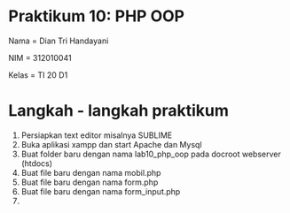 # Praktikum 10: PHP OOP

Nama      = Dian Tri Handayani

NIM       = 312010041

Kelas     = TI 20 D1

# Langkah - langkah praktikum

1. Persiapkan text editor misalnya SUBLIME
2. Buka aplikasi xampp dan start Apache dan Mysql
3. Buat folder baru dengan nama lab10_php_oop pada docroot webserver (htdocs)
4. Buat file baru dengan nama mobil.php
5. Buat file baru dengan nama form.php
6. Buat file baru dengan nama form_input.php
7. 
